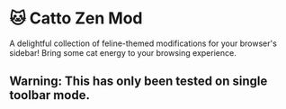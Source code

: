 
# 🐱 Catto Zen Mod
A delightful collection of feline-themed modifications for your browser's sidebar! Bring some cat energy to your browsing experience.

## Warning: This has only been tested on single toolbar mode.
